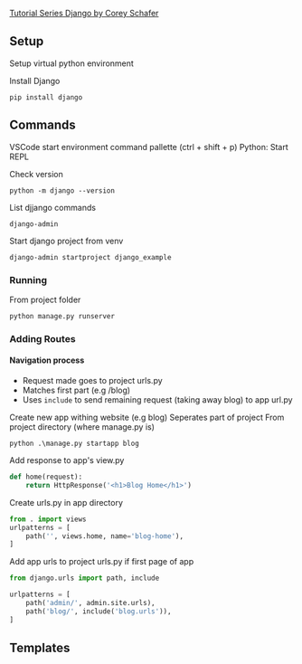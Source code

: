 [Tutorial Series Django by Corey Schafer](https://www.youtube.com/watch?v=UmljXZIypDc&list=PL-osiE80TeTtoQCKZ03TU5fNfx2UY6U4p&index=1)


## Setup

Setup virtual python environment

Install Django
```
pip install django
```

## Commands

VSCode start environment
	command pallette (ctrl + shift + p)
	Python: Start REPL

Check version
```
python -m django --version
```

List djjango commands
```
django-admin
```

Start django project from venv
```
django-admin startproject django_example
```

### Running

From project folder

```
python manage.py runserver
```

### Adding Routes

#### Navigation process
- Request made goes to project urls.py
- Matches first part (e.g /blog)
- Uses `include` to send remaining request (taking away blog) to app url.py


Create new app withing website (e.g blog)
Seperates part of project
From project directory (where manage.py is)

```
python .\manage.py startapp blog
```

Add response to app's view.py

``` python
def home(request):
    return HttpResponse('<h1>Blog Home</h1>')
```

Create urls.py in app directory

```python 
from . import views
urlpatterns = [
    path('', views.home, name='blog-home'),
]
```

Add app urls to project urls.py if first page of app
```python
from django.urls import path, include

urlpatterns = [
    path('admin/', admin.site.urls),
    path('blog/', include('blog.urls')),
]
```


## Templates
